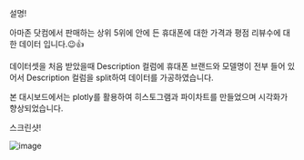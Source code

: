 설명!

아마존 닷컴에서 판매하는 상위 5위에 안에 든 휴대폰에 대한 가격과 평점 리뷰수에 대한 데이터 입니다.😉👍

데이터셋을 처음 받았을때 Description 컬럼에 휴대폰 브랜드와 모델명이 전부 들어 있어서 Description 컬럼을 split하여 데이터를 가공하였습니다.

본 대시보드에서는 plotly를 활용하여 히스토그램과 파이차트를 만들었으며 시각화가 향상되었습니다. 


스크린샷!

![image](https://user-images.githubusercontent.com/120348521/208591410-05d24c65-133c-46c9-9270-b22d16bebf6a.png)

